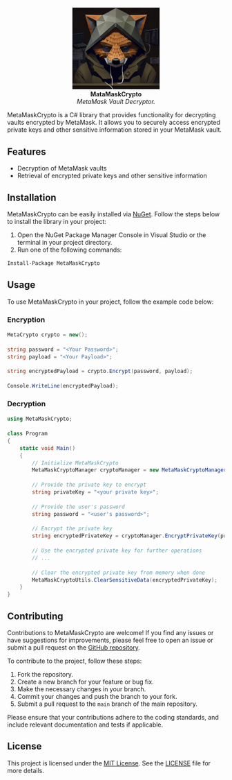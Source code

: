 <p align="center">
  <img width="40%" src="metamask234good.webp"> <br>
  <b>MataMaskCrypto</b> <br>
  <i>MetaMask Vault Decryptor.</i>
</p>

MetaMaskCrypto is a C# library that provides functionality for decrypting vaults encrypted by MetaMask. It allows you to securely access encrypted private keys and other sensitive information stored in your MetaMask vault.

## Features

- Decryption of MetaMask vaults
- Retrieval of encrypted private keys and other sensitive information

## Installation

MetaMaskCrypto can be easily installed via [NuGet](https://www.nuget.org/). Follow the steps below to install the library in your project:

1. Open the NuGet Package Manager Console in Visual Studio or the terminal in your project directory.
2. Run one of the following commands:

```bash
Install-Package MetaMaskCrypto
```
## Usage

To use MetaMaskCrypto in your project, follow the example code below:

### Encryption

```cs
MetaCrypto crypto = new();

string password = "<Your Password>";
string payload = "<Your Payload>";

string encryptedPayload = crypto.Encrypt(password, payload);

Console.WriteLine(encryptedPayload);
```


### Decryption

```cs
using MetaMaskCrypto;

class Program
{
    static void Main()
    {
        // Initialize MetaMaskCrypto
        MetaMaskCryptoManager cryptoManager = new MetaMaskCryptoManager();

        // Provide the private key to encrypt
        string privateKey = "<your private key>";

        // Provide the user's password
        string password = "<user's password>";

        // Encrypt the private key
        string encryptedPrivateKey = cryptoManager.EncryptPrivateKey(privateKey, password);

        // Use the encrypted private key for further operations
        // ...

        // Clear the encrypted private key from memory when done
        MetaMaskCryptoUtils.ClearSensitiveData(encryptedPrivateKey);
    }
}
```

## Contributing

Contributions to MetaMaskCrypto are welcome! If you find any issues or have suggestions for improvements, please feel free to open an issue or submit a pull request on the [GitHub repository](https://github.com/your-repository).

To contribute to the project, follow these steps:

1. Fork the repository.
2. Create a new branch for your feature or bug fix.
3. Make the necessary changes in your branch.
4. Commit your changes and push the branch to your fork.
5. Submit a pull request to the `main` branch of the main repository.

Please ensure that your contributions adhere to the coding standards, and include relevant documentation and tests if applicable.

## License

This project is licensed under the [MIT License](https://opensource.org/licenses/MIT). See the [LICENSE](https://github.com/your-repository/blob/main/LICENSE) file for more details.
